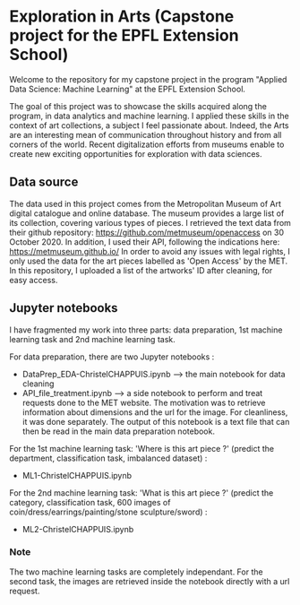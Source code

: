 # Exploration in Arts (Capstone project for the EPFL Extension School)

Welcome to the repository for my capstone project in the program "Applied Data Science: Machine Learning" at the EPFL Extension School.

The goal of this project was to showcase the skills acquired along the program, in data analytics and machine learning. 
I applied these skills in the context of art collections, a subject I feel passionate about. Indeed, the Arts are an interesting mean of communication throughout history and from all corners of the world. 
Recent digitalization efforts from museums enable to create new exciting opportunities for exploration with data sciences.

## Data source
The data used in this project comes from the Metropolitan Museum of Art digital catalogue and online database. 
The museum provides a large list of its collection, covering various types of pieces. 
I retrieved the text data from their github repository: https://github.com/metmuseum/openaccess on 30 October 2020. 
In addition, I used their API, following the indications here: https://metmuseum.github.io/
In order to avoid any issues with legal rights, I only used the data for the art pieces labelled as 'Open Access' by the MET.
In this repository, I uploaded a list of the artworks' ID after cleaning, for easy access. 

## Jupyter notebooks
I have fragmented my work into three parts: data preparation, 1st machine learning task and 2nd machine learning task. 

For data preparation, there are two Jupyter notebooks :
- DataPrep_EDA-ChristelCHAPPUIS.ipynb --> the main notebook for data cleaning
- API_file_treatment.ipynb --> a side notebook to perform and treat requests done to the MET website. The motivation was to retrieve information about dimensions and the url for the image. For cleanliness, it was done separately. The output of this notebook is a text file that can then be read in the main data preparation notebook.

For the 1st machine learning task: 'Where is this art piece ?' (predict the department, classification task, imbalanced dataset) :
- ML1-ChristelCHAPPUIS.ipynb

For the 2nd machine learning task: 'What is this art piece ?' (predict the category, classification task, 600 images of coin/dress/earrings/painting/stone sculpture/sword) :
- ML2-ChristelCHAPPUIS.ipynb

### Note
The two machine learning tasks are completely independant. For the second task, the images are retrieved inside the notebook directly with a url request.
